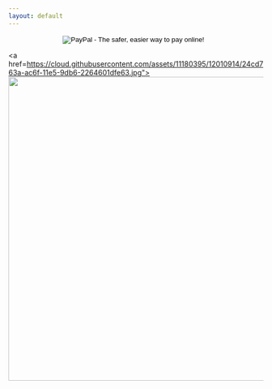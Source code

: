 ```yaml
---
layout: default
---
```


<form action="https://www.paypal.com/cgi-bin/webscr" method="post" style="text-align: center; " mce_style="text-align: center; ">
<input type="hidden" name="cmd" value="_s-xclick">
<input type="hidden" name="hosted_button_id" value="TNVXRPWR5SLLS">
<input type="image" src="https://www.paypalobjects.com/en_US/i/btn/btn_donateCC_LG.gif" mce_src="https://www.paypalobjects.com/en_US/i/btn/btn_donateCC_LG.gif" border="0" name="submit" alt="PayPal - The safer, easier way to pay online!">
<img alt="" border="0" src="https://www.paypalobjects.com/en_US/i/scr/pixel.gif" mce_src="https://www.paypalobjects.com/en_US/i/scr/pixel.gif" width="6" height="6">
</form>


<a href=https://cloud.githubusercontent.com/assets/11180395/12010914/24cd763a-ac6f-11e5-9db6-2264601dfe63.jpg">
  <img width="600" src="https://cloud.githubusercontent.com/assets/11180395/12010914/24cd763a-ac6f-11e5-9db6-2264601dfe63.jpg"/>
</a>
